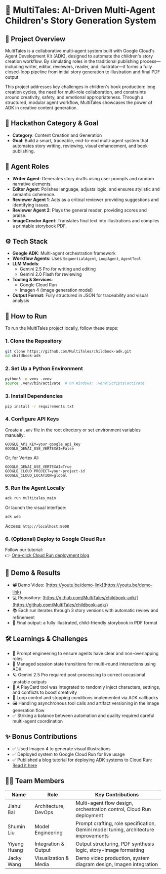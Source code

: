 # 🌈 MultiTales: AI-Driven Multi-Agent Children's Story Generation System

## 🧸 Project Overview

MultiTales is a collaborative multi-agent system built with Google Cloud's Agent Development Kit (ADK), designed to automate the children's story creation workflow. By simulating roles in the traditional publishing process—including writer, editor, reviewers, reader, and illustrator—it forms a fully closed-loop pipeline from initial story generation to illustration and final PDF output.

This project addresses key challenges in children's book production: long creation cycles, the need for multi-role collaboration, and constraints around creativity, safety, and emotional appropriateness. Through a structured, modular agent workflow, MultiTales showcases the power of ADK in creative content generation.

## 🧩 Hackathon Category & Goal

- **Category**: Content Creation and Generation
- **Goal**: Build a smart, traceable, end-to-end multi-agent system that automates story writing, reviewing, visual enhancement, and book publishing.

## 🧠 Agent Roles

- **Writer Agent**: Generates story drafts using user prompts and random narrative elements.
- **Editor Agent**: Polishes language, adjusts logic, and ensures stylistic and semantic coherence.
- **Reviewer Agent 1**: Acts as a critical reviewer providing suggestions and identifying issues.
- **Reviewer Agent 2**: Plays the general reader, providing scores and praise.
- **ImageCreator Agent**: Translates final text into illustrations and compiles a printable storybook PDF.

## ⚙️ Tech Stack

- **Google ADK**: Multi-agent orchestration framework
- **Workflow Agents**: Uses `SequentialAgent`, `LoopAgent`, `AgentTool`
- **LLM Models**:
  - Gemini 2.5 Pro for writing and editing
  - Gemini 2.0 Flash for reviewing
- **Tooling & Services**:
  - Google Cloud Run
  - Imagen 4 (image generation model)
- **Output Format**: Fully structured in JSON for traceability and visual analysis


## 🚀 How to Run

To run the MultiTales project locally, follow these steps:

### 1. Clone the Repository

```bash
git clone https://github.com/MultiTales/childbook-adk.git
cd childbook-adk
```

### 2. Set Up a Python Environment

```bash
python3 -m venv .venv
source .venv/bin/activate  # On Windows: .venv\Scripts\activate
```

### 3. Install Dependencies

```bash
pip install -r requirements.txt
```

### 4. Configure API Keys

Create a `.env` file in the root directory or set environment variables manually:

```dotenv
GOOGLE_API_KEY=your_google_api_key
GOOGLE_GENAI_USE_VERTEXAI=False
```

Or, for Vertex AI:

```dotenv
GOOGLE_GENAI_USE_VERTEXAI=True
GOOGLE_CLOUD_PROJECT=your-project-id
GOOGLE_CLOUD_LOCATION=global
```

### 5. Run the Agent Locally

```bash
adk run multitales_main
```

Or launch the visual interface:

```bash
adk web
```

Access: `http://localhost:8000`

### 6. (Optional) Deploy to Google Cloud Run

Follow our tutorial:  
👉 [One-click Cloud Run deployment blog](https://dev.to/shvlev9cywkk/one-click-deployment-of-your-multi-agent-system-to-cloud-run-with-google-adk-2l50)


## 🧪 Demo & Results

- 📽️ Demo Video: [https://youtu.be/demo-link](https://youtu.be/demo-link)
- 💻 Repository: [https://github.com/MultiTales/childbook-adk/](https://github.com/MultiTales/childbook-adk/)
- 📚 Each run iterates through 3 story versions with automatic review and refinement
- 📄 Final output: a fully illustrated, child-friendly storybook in PDF format

## 🛠️ Learnings & Challenges

- 🧠 Prompt engineering to ensure agents have clear and non-overlapping roles
- 🔁 Managed session state transitions for multi-round interactions using ADK
- 🪐 Gemini 2.5 Pro required post-processing to correct occasional unstable outputs
- 🎲 A PlayCard tool was integrated to randomly inject characters, settings, and conflicts to boost creativity
- 🔄 Loop control and stopping conditions implemented via ADK callbacks
- 🖼️ Handling asynchronous tool calls and artifact versioning in the image generation flow
- ✅ Striking a balance between automation and quality required careful multi-agent coordination

## ✨ Bonus Contributions

- ✅ Used Imagen 4 to generate visual illustrations
- ✅ Deployed system to Google Cloud Run for live usage
- ✅ Published a blog tutorial for deploying ADK systems to Cloud Run:  
  [Read it here](https://dev.to/shvlev9cywkk/one-click-deployment-of-your-multi-agent-system-to-cloud-run-with-google-adk-2l50)

## 🧑‍💻 Team Members

| Name         | Role                | Key Contributions                                                      |
|--------------|---------------------|------------------------------------------------------------------------|
| Jiahui Bai   | Architecture, DevOps | Multi-agent flow design, orchestration control, Cloud Run deployment   |
| Shumin Liu   | Model Engineering    | Prompt crafting, role specification, Gemini model tuning, architecture improvements |
| Yiyang Huang | Integration & Output | Output structuring, PDF synthesis logic, story-image formatting         |
| Jacky Wang   | Visualization & Media| Demo video production, system diagram design, Imagen integration        |
